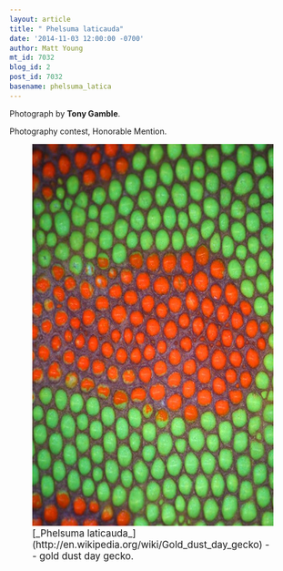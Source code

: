 ```yaml
---
layout: article
title: " Phelsuma laticauda"
date: '2014-11-03 12:00:00 -0700'
author: Matt Young
mt_id: 7032
blog_id: 2
post_id: 7032
basename: phelsuma_latica
---
```

Photograph by **Tony Gamble**.

Photography contest, Honorable Mention.

<figure>
<img src="/uploads/2014/Gamble.Phelsuma_laticauda_dorsum.jpg" alt="Gamble.Phelsuma_laticauda_dorsum.jpg" width="600" height="671" />
<figcaption markdown="span">
<big>[_Phelsuma laticauda_](http://en.wikipedia.org/wiki/Gold_dust_day_gecko) -- gold dust day gecko.</big>

</figcaption>
</figure>

